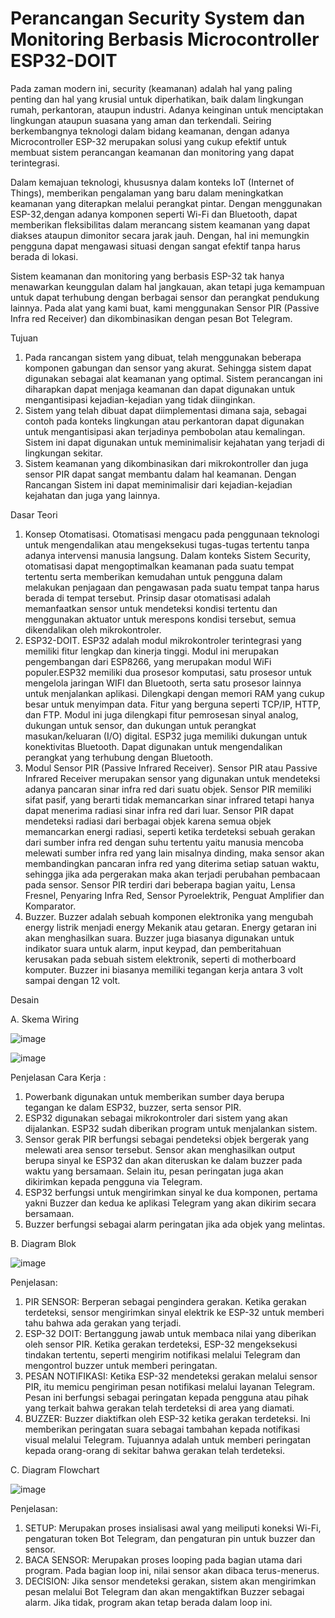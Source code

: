 # Perancangan Security System dan Monitoring Berbasis Microcontroller ESP32-DOIT

Pada zaman modern ini, security (keamanan) adalah hal yang paling penting dan hal yang krusial untuk diperhatikan, baik dalam lingkungan rumah, perkantoran, ataupun industri. Adanya keinginan untuk menciptakan lingkungan ataupun suasana yang aman dan terkendali. Seiring berkembangnya teknologi dalam bidang keamanan, dengan adanya Microcontroller ESP-32 merupakan solusi yang cukup efektif untuk membuat sistem perancangan keamanan dan monitoring yang dapat terintegrasi.

Dalam kemajuan teknologi, khususnya dalam konteks IoT (Internet of Things), memberikan pengalaman yang baru dalam meningkatkan keamanan yang diterapkan melalui perangkat pintar. Dengan menggunakan ESP-32,dengan adanya komponen seperti Wi-Fi dan Bluetooth, dapat memberikan fleksibilitas dalam merancang sistem keamanan yang dapat diakses ataupun dimonitor secara jarak jauh. Dengan, hal ini memungkin pengguna dapat mengawasi situasi dengan sangat efektif tanpa harus berada di lokasi.

Sistem keamanan dan monitoring yang berbasis ESP-32 tak hanya menawarkan keunggulan dalam hal jangkauan, akan tetapi juga kemampuan untuk dapat terhubung dengan berbagai sensor dan perangkat pendukung lainnya. Pada alat yang kami buat, kami menggunakan Sensor PIR (Passive Infra red Receiver) dan dikombinasikan dengan pesan Bot Telegram. 

Tujuan
1. Pada rancangan sistem yang dibuat, telah menggunakan beberapa komponen gabungan dan sensor yang akurat. Sehingga sistem dapat digunakan sebagai alat keamanan yang optimal. Sistem perancangan ini diharapkan dapat menjaga keamanan dan dapat digunakan untuk mengantisipasi kejadian-kejadian yang tidak diinginkan.
2. Sistem yang telah dibuat dapat diimplementasi dimana saja, sebagai contoh pada konteks lingkungan atau perkantoran dapat digunakan untuk mengantisipasi akan terjadinya pembobolan atau kemalingan. Sistem ini dapat digunakan untuk meminimalisir kejahatan yang terjadi di lingkungan sekitar.
3. Sistem keamanan yang dikombinasikan dari mikrokontroller dan juga sensor PIR dapat sangat membantu dalam hal keamanan. Dengan Rancangan Sistem ini dapat meminimalisir dari kejadian-kejadian kejahatan dan juga yang lainnya.

Dasar Teori
1. Konsep Otomatisasi. Otomatisasi mengacu pada penggunaan teknologi untuk mengendalikan atau mengeksekusi tugas-tugas tertentu tanpa adanya intervensi manusia langsung. Dalam konteks Sistem Security, otomatisasi dapat mengoptimalkan keamanan pada suatu tempat tertentu serta memberikan kemudahan untuk pengguna dalam melakukan penjagaan dan pengawasan pada suatu tempat tanpa harus berada di tempat tersebut. Prinsip dasar otomatisasi adalah memanfaatkan sensor untuk mendeteksi kondisi tertentu dan menggunakan aktuator untuk merespons kondisi tersebut, semua dikendalikan oleh mikrokontroler.
2. ESP32-DOIT. ESP32 adalah modul mikrokontroler terintegrasi yang memiliki fitur lengkap dan kinerja tinggi. Modul ini merupakan pengembangan dari ESP8266, yang merupakan modul WiFi populer.ESP32 memiliki dua prosesor komputasi, satu prosesor untuk mengelola jaringan WIFI dan Bluetooth, serta satu prosesor lainnya untuk menjalankan aplikasi. Dilengkapi dengan memori RAM yang cukup besar untuk menyimpan data. Fitur yang berguna seperti TCP/IP, HTTP, dan FTP. Modul ini juga dilengkapi fitur pemrosesan sinyal analog, dukungan untuk sensor, dan dukungan untuk perangkat masukan/keluaran (I/O) digital. ESP32 juga memiliki dukungan untuk konektivitas Bluetooth. Dapat digunakan untuk mengendalikan perangkat yang terhubung dengan Bluetooth.
3. Modul Sensor PIR (Passive Infrared Receiver). Sensor PIR atau Passive Infrared Receiver merupakan sensor yang digunakan untuk mendeteksi adanya pancaran sinar infra red dari suatu objek. Sensor PIR memiliki sifat pasif, yang berarti tidak memancarkan sinar infrared tetapi hanya dapat menerima radiasi sinar infra red dari luar. Sensor PIR dapat mendeteksi radiasi dari berbagai objek karena semua objek memancarkan energi radiasi, seperti ketika terdeteksi sebuah gerakan dari sumber infra red dengan suhu tertentu yaitu manusia mencoba melewati sumber infra red yang lain misalnya dinding, maka sensor akan membandingkan pancaran infra red yang diterima setiap satuan waktu, sehingga jika ada pergerakan maka akan terjadi perubahan pembacaan pada sensor. Sensor PIR terdiri dari beberapa bagian yaitu, Lensa Fresnel, Penyaring Infra Red, Sensor Pyroelektrik, Penguat Amplifier dan Komparator.
4. Buzzer. Buzzer adalah sebuah komponen elektronika yang mengubah energy listrik menjadi energy Mekanik atau getaran. Energy getaran ini akan menghasilkan suara. Buzzer juga biasanya digunakan untuk indikator suara untuk alarm, input keypad, dan pemberitahuan kerusakan pada sebuah sistem elektronik, seperti di motherboard komputer. Buzzer ini biasanya memiliki tegangan kerja antara 3 volt sampai dengan 12 volt.

Desain

A. Skema Wiring

![image](https://github.com/ArthurGregorius/ProyekPerkuliahan/assets/147962819/4d69294b-5783-4009-8698-c18f657fa998)

![image](https://github.com/ArthurGregorius/ProyekPerkuliahan/assets/147962819/d44d6d4b-32ac-4989-9586-32f2659ea90f)

Penjelasan Cara Kerja :
1. Powerbank digunakan untuk memberikan sumber daya berupa tegangan ke dalam ESP32, buzzer, serta sensor PIR.
2. ESP32 digunakan sebagai mikrokontroler dari sistem yang akan dijalankan. ESP32 sudah diberikan program untuk menjalankan sistem.
3. Sensor gerak PIR berfungsi sebagai pendeteksi objek bergerak yang melewati area sensor tersebut. Sensor akan menghasilkan output berupa sinyal ke ESP32 dan akan diteruskan ke dalam buzzer pada waktu yang bersamaan. Selain itu, pesan peringatan juga akan dikirimkan kepada pengguna via Telegram.
4. ESP32 berfungsi untuk mengirimkan sinyal ke dua komponen, pertama yakni Buzzer dan kedua ke aplikasi Telegram yang akan dikirim secara bersamaan.
5. Buzzer berfungsi sebagai alarm peringatan jika ada objek yang melintas.

B. Diagram Blok

![image](https://github.com/ArthurGregorius/ProyekPerkuliahan/assets/147962819/c3b8df29-ee4f-484a-b962-98a029c4da8e)

Penjelasan:
1. PIR SENSOR: Berperan sebagai pengindera gerakan. Ketika gerakan terdeteksi, sensor mengirimkan sinyal elektrik ke ESP-32 untuk memberi tahu bahwa ada gerakan yang terjadi.
2. ESP-32 DOIT: Bertanggung jawab untuk membaca nilai yang diberikan oleh sensor PIR. Ketika gerakan terdeteksi, ESP-32 mengeksekusi tindakan tertentu, seperti mengirim notifikasi melalui Telegram dan mengontrol buzzer untuk memberi peringatan.
3. PESAN NOTIFIKASI: Ketika ESP-32 mendeteksi gerakan melalui sensor PIR, itu memicu pengiriman pesan notifikasi melalui layanan Telegram. Pesan ini berfungsi sebagai peringatan kepada pengguna atau pihak yang terkait bahwa gerakan telah terdeteksi di area yang diamati.
4. BUZZER: Buzzer diaktifkan oleh ESP-32 ketika gerakan terdeteksi. Ini memberikan peringatan suara sebagai tambahan kepada notifikasi visual melalui Telegram. Tujuannya adalah untuk memberi peringatan kepada orang-orang di sekitar bahwa gerakan telah terdeteksi.

C. Diagram Flowchart

![image](https://github.com/ArthurGregorius/ProyekPerkuliahan/assets/147962819/c59ed054-64c4-4e8c-b1cf-b2e3e53076c5)

Penjelasan:
1. SETUP: Merupakan proses insialisasi awal yang meiliputi koneksi Wi-Fi, pengaturan token Bot Telegram, dan pengaturan pin untuk buzzer dan sensor.
2. BACA SENSOR: Merupakan proses looping pada bagian utama dari program. Pada bagian loop ini, nilai sensor akan dibaca terus-menerus.
3. DECISION: Jika sensor mendeteksi gerakan, sistem akan mengirimkan pesan melalui Bot Telegram dan akan mengaktifkan Buzzer sebagai alarm. Jika tidak, program akan tetap berada dalam loop ini.
